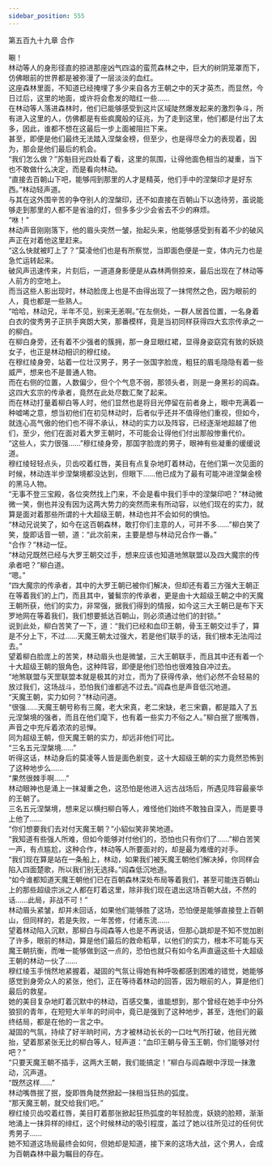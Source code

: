 ```yaml
---
sidebar_position: 555
---
```

 第五百九十九章 合作


唰！  
林动等人的身形径直的掠进那座凶气四溢的蛮荒森林之中，巨大的树阴笼罩而下，仿佛眼前的世界都是被弥漫了一层淡淡的血红。  
这座森林里面，不知道已经掩埋了多少来自各方王朝之中的天才英杰，而显然，今日过后，这里的地面，或许将会愈发的暗红一些……  
在林动等人落进森林时，他们已能够感受到这片区域陡然爆发起来的激烈争斗，所有进入这里的人，仿佛都是有些疯魔般的征兆，为了走到这里，他们都是付出了太多，因此，谁都不想在这最后一步上面被阻拦下来。  
甚至，即便是他们最终无法踏入涅槃金榜，但至少，也是得尽全力的表现着，因为，那会是他们最后的机会。  
“我们怎么做？”苏魁目光四处看了看，这里的氛围，让得他面色相当的凝重，当下也不敢做什么决定，而是看向林动。  
“直接去百朝山下吧，能够闯到那里的人才是精英，他们手中的涅槃印才是好东西。”林动轻声道。  
与其在这外围辛苦的争夺别人的涅槃印，还不如直接在百朝山下以逸待劳，虽说能够走到那里的人都不是省油的灯，但多多少少会省去不少的麻烦。  
“咻！”  
林动声音刚刚落下，他的眉头突然一皱，抬起头来，他能够感受到有着不少的破风声正在对着他这里赶来。  
“这么快就被盯上了？”莫凌他们也是有所察觉，当即面色便是一变，体内元力也是急忙运转起来。  
破风声迅速传来，片刻后，一道道身影便是从森林两侧掠来，最后出现在了林动等人前方的空地上。  
而当这些人影出现时，林动脸庞上也是不由得出现了一抹愕然之色，因为眼前的人，竟也都是一些熟人。  
“哈哈，林动兄，半年不见，别来无恙啊。”在左侧处，一群人居首位置，一名身着白衣的俊秀男子正拱手爽朗大笑，那番模样，竟是当初同样获得四大玄宗传承之一的柳白。  
在柳白身旁，还有着不少强者的簇拥，那一身显眼红裙，显得身姿窈窕有致的妖娆女子，也正是林动相识的穆红绫。  
在穆红绫身旁，站着一位壮汉男子，男子一张国字脸庞，粗狂的眉毛隐隐有着一些威严，想来也不是普通人物。  
而在右侧的位置，人数偏少，但个个气息不弱，那领头者，则是一身黑衫的阎森。  
这四大玄宗的传承者，竟然在此处尽数汇聚了起来。  
而在林动打量着柳白等人时，他们显然也是将目光停留在前者身上，眼中充满着一种嘘唏之意，想当初他们在初见林动时，后者似乎还并不值得他们重视，但如今，就连心高气傲的他们也不得不承认，林动的实力以及阵容，已经逐渐地超越了他们，至少，他们在面对着大罗王朝时，不可能会让得他们付出那般惨重代价。  
“这些人，实力很强……”穆红绫身旁，那国字脸庞的男子，眼神有些凝重的缓缓说道。  
穆红绫轻轻点头，贝齿咬着红唇，美目有点复杂地盯着林动，在他们第一次见面的时候，林动连半步涅槃境都没达到，但眼下……他已成为了最有可能冲进涅槃金榜的黑马人物。  
“无事不登三宝殿，各位突然找上门来，不会是看中我们手中的涅槃印吧？”林动微微一笑，倒也并没有因为这两大势力的突然而来有所动容，以他们现在的实力，就算是面对着那些所谓的十大超级王朝，林动也并不会如何的惧怕。  
“林动兄说笑了，如今在这百朝森林，敢打你们主意的人，可并不多……”柳白笑了笑，旋即话音一顿，道：“此次前来，主要是想与林动兄合作一番。”  
“合作？”林动一怔。  
“林动兄既然已经与大罗王朝交过手，想来应该也知道地煞联盟以及四大魔宗的传承者吧？”柳白道。  
“嗯。”  
“四大魔宗的传承者，其中的大罗王朝已被你们解决，但却还有着三方强大王朝正在等着我们的上门，而且其中，饕鬄宗的传承者，更是由十大超级王朝之中的天魔王朝所获，他们的实力，非常强，据我们得到的情报，如今这三大王朝已是布下天罗地网在等着我们，我们想要抵达百朝山，则必须通过他们的封锁。”  
说到此处，柳白苦笑了一下，道：“我们已经和血印王朝，骨玉王朝交过手了，算是不分上下，不过……天魔王朝太过强大，若是他们联手的话，我们根本无法闯过去。”  
望着柳白脸庞上的苦笑，林动眉头也是微皱，三大王朝联手，而且其中还有着一个十大超级王朝的狠角色，这种阵容，即便是他们恐怕也很难独自冲过去。  
“地煞联盟与天罡联盟本就是极其的对立，而为了获得传承，他们必然不会轻易的放过我们，这场战斗，恐怕我们谁都逃不过去。”阎森也是声音低沉地道。  
“天魔王朝，实力如何？”林动问道。  
“很强……天魔王朝号称有三魔，老大宋真，老二宋缺，老三宋霸，都是踏入了五元涅槃境的强者，而且在他们麾下，也有着一些实力不俗之人。”柳白抿了抿嘴唇，声音之中充斥着浓浓的忌惮。  
同为超级王朝，但天魔王朝的实力，却远非他们可比。  
“三名五元涅槃境……”  
听得这话，林动身后的莫凌等人皆是面色剧变，这十大超级王朝的实力竟然恐怖到了这种地步么……  
“果然很棘手啊……”  
林动眼神也是涌上一抹凝重之色，这恐怕是他进入远古战场后，所遇见阵容最豪华的王朝了。  
三名五元涅槃境，想来足以横扫柳白等人，难怪他们始终不敢独自深入，而是要寻上他了……  
“你们想要我们去对付天魔王朝？”小貂似笑非笑地道。  
“我知道有些强人所难，但如今能够对付他们的，恐怕也只有你们了……”柳白苦笑一声，有点尴尬，这种合作，林动等人所要面对的，却是最为难缠的对手。  
“我们现在算是站在一条船上，林动，如果我们被天魔王朝他们解决掉，你同样会陷入四面楚歌，所以我们别无选择。”阎森低沉地道。  
“如今谁都知道天魔王朝他们已在百朝森林深处布局等着我们，甚至可能连百朝山上的那些超级宗派之人都在盯着这里，除非我们现在退出这场百朝大战，不然的话……此局，非战不可！”  
林动眉头紧皱，却并未回话，如果他们能够胜了这场，恐怕便是能够直接登上百朝山，但同样的，若是失败，一年苦修，付诸东流……  
望着林动陷入沉默，那柳白与阎森等人也是不再说话，但那心跳却是不知不觉加剧了许多，眼前的林动，算是他们最后的救命稻草，以他们的实力，根本不可能与天魔王朝抗衡，而唯一能够做到这一点的，恐怕也就只有如今名声直逼这些十大超级王朝的林动一伙了……  
穆红绫玉手悄然地紧握着，凝固的气氛让得她有种呼吸都感到困难的错觉，她能够感觉到身旁众人的紧张，他们，正在等待着林动的回答，因为眼前的人，算是他们最后的救星。  
她的美目复杂地盯着沉默中的林动，百感交集，谁能想到，那个曾经在她手中分外狼狈的青年，在短短大半年的时间中，竟已是强到了这种地步，甚至，连他们的最终结局，都是在他的一言之中。  
凝固的气氛，持续了好半晌时间，方才被林动长长的一口吐气所打破，他目光微抬，望着那紧张无比的柳白等人，轻声道：“血印王朝与骨玉王朝，你们能够对付吧？”  
“只要天魔王朝不插手，这两大王朝，我们能搞定！”柳白与阎森眼中浮现一抹激动，沉声道。  
“既然这样……”  
林动嘴唇抿了抿，旋即唇角陡然掀起一抹相当狂热的弧度。  
“那天魔王朝，就交给我们吧。”  
穆红绫贝齿咬着红唇，美目盯着那张掀起狂热弧度的年轻脸庞，妖娆的脸颊，渐渐地涌上一抹异样的绯红，这个时候林动的吸引程度，盖过了她以往所见过的任何优秀男子……  
她不知道这场局最终会如何，但她却是知道，接下来的这场大战，这个男人，会成为百朝森林中最为瞩目的存在。  
  
  
